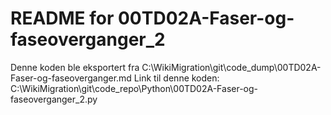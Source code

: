 # README for 00TD02A-Faser-og-faseoverganger_2
Denne koden ble eksportert fra C:\WikiMigration\git\code_dump\00TD02A-Faser-og-faseoverganger.md
Link til denne koden: C:\WikiMigration\git\code_repo\Python\00TD02A-Faser-og-faseoverganger_2.py
